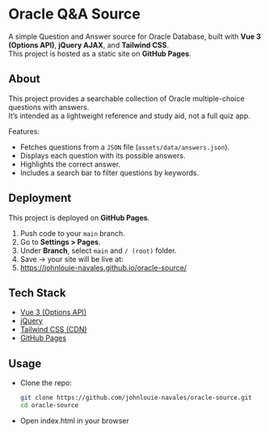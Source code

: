# Oracle Q&A Source

A simple Question and Answer source for Oracle Database, built with **Vue 3 (Options API)**, **jQuery AJAX**, and **Tailwind CSS**.  
This project is hosted as a static site on **GitHub Pages**.

## About
This project provides a searchable collection of Oracle multiple-choice questions with answers.  
It’s intended as a lightweight reference and study aid, not a full quiz app.

Features:
- Fetches questions from a `JSON` file (`assets/data/answers.json`).
- Displays each question with its possible answers.
- Highlights the correct answer.
- Includes a search bar to filter questions by keywords.

## Deployment
This project is deployed on **GitHub Pages**.

1. Push code to your `main` branch.
2. Go to **Settings > Pages**.
3. Under **Branch**, select `main` and `/ (root)` folder.
4. Save → your site will be live at:
5. https://johnlouie-navales.github.io/oracle-source/

## Tech Stack
- [Vue 3 (Options API)](https://vuejs.org/)
- [jQuery](https://jquery.com/)
- [Tailwind CSS (CDN)](https://tailwindcss.com/)
- [GitHub Pages](https://pages.github.com/)

## Usage
- Clone the repo:
  ```bash
  git clone https://github.com/johnlouie-navales/oracle-source.git
  cd oracle-source
  ```
- Open index.html in your browser
